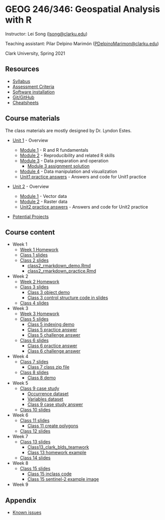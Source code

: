 # GEOG 246/346: Geospatial Analysis with R
Instructor: Lei Song (lsong@clarku.edu) 

Teaching assistant: Pilar Delpino Marimón (PDelpinoMarimon@clarku.edu)

Clark University, Spring 2021

## Resources
- [Syllabus](syllabus.html)
- [Assessment Criteria](assessment.html)
- [Software installation](software-installation.html)
- [Git/GitHub](git-github.html)
- [Cheatsheets](cheatsheets.html)

## Course materials

The class materials are mostly designed by Dr. Lyndon Estes.

- [Unit 1](unit1.html) - Overview
  - [Module 1](unit1-module1.html) - R and R fundamentals
  - [Module 2](unit1-module2.html) - Reproducibility and related R skills
  - [Module 3](unit1-module3.html) - Data preparation and operation
    - [Module 3 assignment solution](unit1-module3_assignment.html)
  - [Module 4](unit1-module4.html) - Data manipulation and visualization
  - [Unit1 practice answers](unit1-practice-answers.html) - Answers and code for Unit1 practice

- [Unit 2](unit2.html) - Overview
  - [Module 1](unit2-module1.html) - Vector data
  - [Module 2](unit2-module2.html) - Raster data
  - [Unit2 practice answers](unit2-practice-answers.html) - Answers and code for Unit2 practice
  
- [Potential Projects](projects.html)

## Course content

- Week 1
  - [Week 1 Homework](https://leisong.shinyapps.io/homework_week1/)
  - [Class 1 slides](class1.html)
  - [Class 2 slides](class2.html)
    - [class2_rmarkdown_demo.Rmd](class2_rmarkdown_demo.Rmd)
    - [class2_rmarkdown_practice.Rmd](class2_rmarkdown_practice.Rmd)
- Week 2
  - [Week 2 Homework](https://leisong.shinyapps.io/homework_week2/)
  - [Class 3 slides](class3.html)
    - [Class 3 object demo](class3_objects_demo.R)
    - [Class 3 control structure code in slides](class3_control_structure_code.R)
  - [Class 4 slides](class4.html)
- Week 3
  - [Week 3 Homework](https://leisong.shinyapps.io/homework_week3/)
  - [Class 5 slides](class5.html)
    - [Class 5 indexing demo](class5_indexing_demo.R)
    - [Class 5 practice answer](class5_practice_answer.Rmd)
    - [Class 5 challenge answer](class5_homework_answer.Rmd)
  - [Class 6 slides](class6.html)
    - [Class 6 practice answer](class6_apply_practice.R)
    - [Class 6 challenge answer](class6_homework_answer.Rmd)
- Week 4
  - [Class 7 slides](class7.html)
    - [Class 7 class zip file](crops.zip)
  - [Class 8 slides](class8.html)
    - [Class 8 demo](class8_demo.Rmd)
- Week 5
  - [Class 9 case study](class9_case_study_tasks.html)
    - [Occurrence dataset](hyenas_occurrence.csv)
    - [Variables dataset](hyenas_variables.csv)
    - [Class 9 case study answer](class9_case_study_answer.html)
  - [Class 10 slides](class10.html)
- Week 6
  - [Class 11 slides](class11.html)
    - [Class 11 create polygons](class11_create_complex_plys.R)
  - [Class 12 slides](class12.html)
- Week 7
  - [Class 13 slides](class13.html)
    - [Class13_clark_blds_teamwork](class13_clark_blds_teamwork.R)
    - [Class 13 homework example](class13_ma_map.html)
  - [Class 14 slides](class14.html)
- Week 8
  - [Class 15 slides](class15.html)
    - [Class 15 inclass code](class15_inclass_code.R)
    - [Class 15 sentinel-2 example image](https://www.dropbox.com/s/xv37lzch4sgsfnm/S2A_MSIL2A_20201014T154231_N0214_R011_T19TBG_20201014T200156_20m.tif?dl=0)
- Week 9

## Appendix
- [Known issues](known-issues.html)
